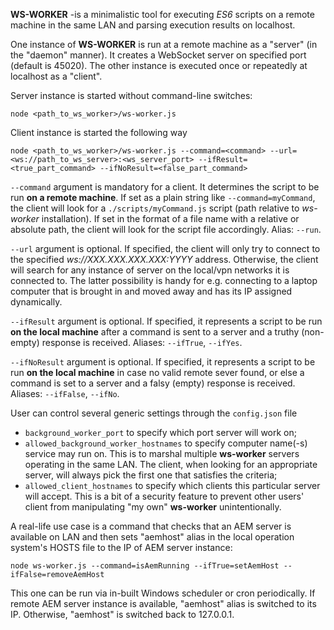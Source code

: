 **WS-WORKER** -is a minimalistic tool for executing *ES6* scripts on a remote machine in the same LAN and parsing execution results on localhost. 

One instance of **WS-WORKER** is run at a remote machine as a "server" (in the "daemon" manner). It creates a WebSocket server on specified port (default is 45020). The other instance is executed once or repeatedly at localhost as a "client".

Server instance is started without command-line switches:
```shell script
node <path_to_ws_worker>/ws-worker.js
``` 

Client instance is started the following way
```shell script
node <path_to_ws_worker>/ws-worker.js --command=<command> --url=<ws://path_to_ws_server>:<ws_server_port> --ifResult=<true_part_command> --ifNoResult=<false_part_command>
```

`--command` argument is mandatory for a client. It determines the script to be run **on a remote machine**. If set as a plain string like `--command=myCommand`, the client will look for a `./scripts/myCommand.js` script (path relative to *ws-worker* installation). If set in the format of a file name with a relative or absolute path, the client will look for the script file accordingly.
Alias: `--run`.

`--url` argument is optional. If specified, the client will only try to connect to the specified *ws://XXX.XXX.XXX.XXX:YYYY* address. Otherwise, the client will search for any instance of server on the local/vpn networks it is connected to. The latter possibility is handy for e.g. connecting to a laptop computer that is brought in and moved away and has its IP assigned dynamically.

`--ifResult` argument is optional. If specified, it represents a script to be run **on the local machine** after a command is sent to a server and a truthy (non-empty) response is received. Aliases: `--ifTrue`, `--ifYes`.

`--ifNoResult` argument is optional. If specified, it represents a script to be run **on the local machine** in case no valid remote sever found, or else a command is set to a server and a falsy (empty) response is received. Aliases: `--ifFalse`, `--ifNo`.

User can control several generic settings through the `config.json` file
- `background_worker_port` to specify which port server will work on;
- `allowed_background_worker_hostnames` to specify computer name(-s) service may run on. This is to marshal multiple **ws-worker** servers operating in the same LAN. The client, when looking for an appropriate server, will always pick the first one that satisfies the criteria;
- `allowed_client_hostnames` to specify which clients this particular server will accept. This is a bit of a security feature to prevent other users' client from manipulating "my own" **ws-worker** unintentionally.   

A real-life use case is a command that checks that an AEM server is available on LAN and then sets "aemhost" alias in the local operation system's HOSTS file to the IP of AEM server instance:
```shell script
node ws-worker.js --command=isAemRunning --ifTrue=setAemHost --ifFalse=removeAemHost
```
This one can be run via in-built Windows scheduler or cron periodically. If remote AEM server instance is available, "aemhost" alias is switched to its IP. Otherwise, "aemhost" is switched back to 127.0.0.1.
